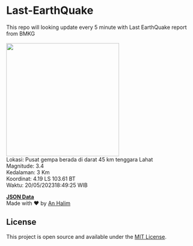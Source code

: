 # Last-EarthQuake
This repo will looking update every 5 minute with Last EarthQuake report from BMKG
<br>
<br>
<img src="https://static.bmkg.go.id/20230520184925.mmi.jpg" width="300"/>
<br>
Lokasi: Pusat gempa berada di darat 45 km tenggara Lahat <br>
Magnitude: 3.4 <br>
Kedalaman: 3 Km <br>
Koordinat: 4.19 LS 103.61 BT <br>
Waktu: 20/05/202318:49:25 WIB <br>

<a href="./data/data.json">**JSON Data**</a>
<br>
Made with ❤️ by <a href="https://github.com/an-halim">An Halim</a>
## License

This project is open source and available under the [MIT License](LICENSE).
